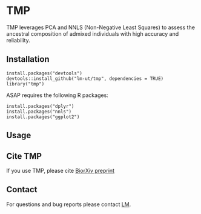 # TMP

TMP leverages PCA and NNLS (Non-Negative Least Squares) to assess the ancestral composition of admixed individuals with high accuracy and reliability.

## Installation

```{r, eval=FALSE}
install.packages("devtools") 
devtools::install_github("lm-ut/tmp", dependencies = TRUE)
library("tmp")
```

ASAP requires the following R packages: 

```{r, eval=FALSE}
install.packages("dplyr")
install.packages("nnls")
install.packages("ggplot2")
```

## Usage

## Cite TMP

If you use TMP, please cite [BiorXiv preprint]()

## Contact

For questions and bug reports please contact [LM](mailto:ludovica.molinaro@kuleuven.be).
